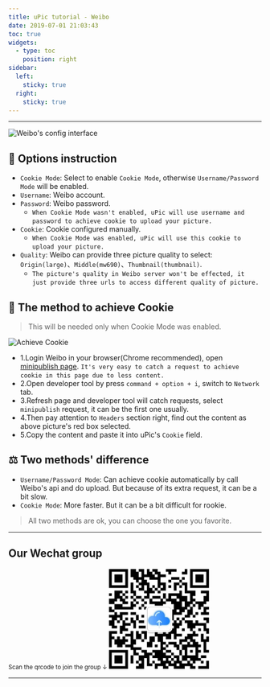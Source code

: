 ```yaml
---
title: uPic tutorial - Weibo
date: 2019-07-01 21:03:43
toc: true
widgets:
  - type: toc
    position: right
sidebar:
  left:
    sticky: true
  right:
    sticky: true
---
```


<hr>

![Weibo's config interface](https://gitee.com/gee1k/oss/raw/master/tutorials/weibo-host.png)

## 📝 Options instruction

- `Cookie Mode`: Select to enable `Cookie Mode`, otherwise `Username/Password Mode` will be enabled.
- `Username`: Weibo account.
- `Password`: Weibo password.
  - `When Cookie Mode wasn't enabled, uPic will use username and password to achieve cookie to upload your picture.`
- `Cookie`: Cookie configured manually.
  - `When Cookie Mode was enabled, uPic will use this cookie to upload your picture.`
- `Quality`: Weibo can provide three picture quality to select: `Origin(large)`、`Middle(mw690)`、`Thumbnail(thumbnail)`.
  - `The picture's quality in Weibo server won't be effected, it just provide three urls to access different quality of picture.`

## 🔑 The method to achieve Cookie

> This will be needed only when Cookie Mode was enabled.

![Achieve Cookie](https://gitee.com/gee1k/oss/raw/master/tutorials/weibo-get-cookie.png)

- 1.Login Weibo in your browser(Chrome recommended), open <a href="https://weibo.com/minipublish" target="_blank">minipublish page</a>. `It's very easy to catch a request to achieve cookie in this page due to less content.`
- 2.Open developer tool by press `command + option + i`, switch to `Network` tab.
- 3.Refresh page and developer tool will catch requests, select `minipublish` request, it can be the first one usually.
- 4.Then pay attention to `Headers` section right, find out the content as above picture's red box selected.
- 5.Copy the content and paste it into uPic's `Cookie` field.

## ⚖️ Two methods' difference

- `Username/Password Mode`: Can achieve cookie automatically by call Weibo's api and do upload. But because of its extra request, it can be a bit slow.
- `Cookie Mode`: More faster. But it can be a bit difficult for rookie.

> All two methods are ok, you can choose the one you favorite.

<hr>

## Our Wechat group
  <small>Scan the qrcode to join the group ↓ </small>
	<img src="https://raw.githubusercontent.com/gee1k/oss/master/personal/geee1k.JPG" height="200" style="height:200px">

<hr>
